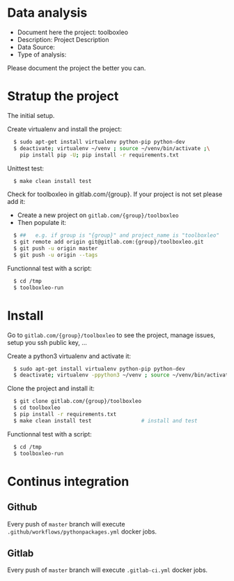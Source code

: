 # Data analysis
- Document here the project: toolboxleo
- Description: Project Description
- Data Source:
- Type of analysis:

Please document the project the better you can.

# Stratup the project

The initial setup.

Create virtualenv and install the project:
```bash
  $ sudo apt-get install virtualenv python-pip python-dev
  $ deactivate; virtualenv ~/venv ; source ~/venv/bin/activate ;\
    pip install pip -U; pip install -r requirements.txt
```

Unittest test:
```bash
  $ make clean install test
```

Check for toolboxleo in gitlab.com/{group}.
If your project is not set please add it:

- Create a new project on `gitlab.com/{group}/toolboxleo`
- Then populate it:

```bash
  $ ##   e.g. if group is "{group}" and project_name is "toolboxleo"
  $ git remote add origin git@gitlab.com:{group}/toolboxleo.git
  $ git push -u origin master
  $ git push -u origin --tags
```

Functionnal test with a script:
```bash
  $ cd /tmp
  $ toolboxleo-run
```
# Install
Go to `gitlab.com/{group}/toolboxleo` to see the project, manage issues,
setup you ssh public key, ...

Create a python3 virtualenv and activate it:
```bash
  $ sudo apt-get install virtualenv python-pip python-dev
  $ deactivate; virtualenv -ppython3 ~/venv ; source ~/venv/bin/activate
```

Clone the project and install it:
```bash
  $ git clone gitlab.com/{group}/toolboxleo
  $ cd toolboxleo
  $ pip install -r requirements.txt
  $ make clean install test                # install and test
```
Functionnal test with a script:
```bash
  $ cd /tmp
  $ toolboxleo-run
``` 

# Continus integration
## Github 
Every push of `master` branch will execute `.github/workflows/pythonpackages.yml` docker jobs.
## Gitlab
Every push of `master` branch will execute `.gitlab-ci.yml` docker jobs.
